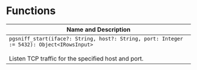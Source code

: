 # Functions

| Name and Description |
| --- |
| `pgsniff_start(iface?: String, host?: String, port: Integer := 5432): Object<IRowsInput>`<br /><br /> Listen TCP traffic for the specified host and port. |
